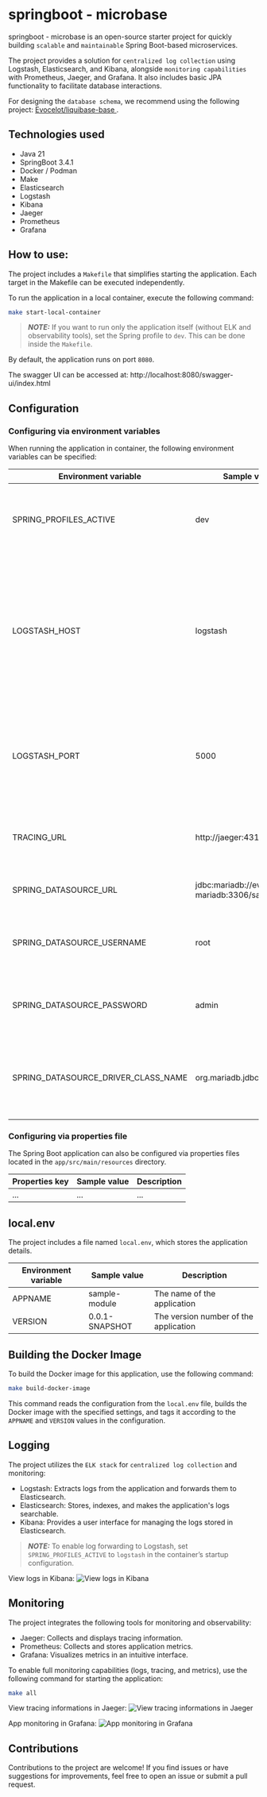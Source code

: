 # springboot - microbase

springboot - microbase is an open-source starter project for quickly building `scalable` and `maintainable` Spring Boot-based microservices.

The project provides a solution for `centralized log collection` using Logstash, Elasticsearch, and Kibana, alongside `monitoring capabilities` with Prometheus, Jaeger, and Grafana. It also includes basic JPA functionality to facilitate database interactions.

For designing the `database schema`, we recommend using the following project: [Evocelot/liquibase-base ](https://github.com/Evocelot/liquibase-base).

## Technologies used

- Java 21
- SpringBoot 3.4.1
- Docker / Podman
- Make
- Elasticsearch
- Logstash
- Kibana
- Jaeger
- Prometheus
- Grafana

## How to use:

The project includes a `Makefile` that simplifies starting the application. Each target in the Makefile can be executed independently.

To run the application in a local container, execute the following command:

```bash
make start-local-container
```

> **_NOTE:_** If you want to run only the application itself (without ELK and observability tools), set the Spring profile to `dev`. This can be done inside the `Makefile`.

By default, the application runs on port `8080`.

The swagger UI can be accessed at: http://localhost:8080/swagger-ui/index.html

## Configuration

### Configuring via environment variables

When running the application in container, the following environment variables can be specified:

Environment variable | Sample value | Description |
--- | --- | --- |
SPRING_PROFILES_ACTIVE | dev | The profile to run with the application. Can be `dev` and/or `logstash`. |
LOGSTASH_HOST | logstash | The name of the logstash container to push the logs from the springboot app. It is only required when using the `logstash` profile. |
LOGSTASH_PORT | 5000 | The port of the logstash container. It is only required when using the `logstash` profile. |
TRACING_URL | http://jaeger:4318/v1/traces | The url of the jaeger instance for sending tracing details. |
SPRING_DATASOURCE_URL | jdbc:mariadb://evocelot-mariadb:3306/sample | The JDBC URL of the DBMS to connect to. |
SPRING_DATASOURCE_USERNAME | root | The username for connecting to the DBMS. |
SPRING_DATASOURCE_PASSWORD | admin | The password for connecting to the DBMS. |
SPRING_DATASOURCE_DRIVER_CLASS_NAME | org.mariadb.jdbc.Driver | The fully qualified name of the JDBC driver class used for the DBMS connection. |

### Configuring via properties file

The Spring Boot application can also be configured via properties files located in the `app/src/main/resources` directory.

Properties key | Sample value | Description |
--- | --- | --- |
... | ... | ... |


## local.env

The project includes a file named `local.env`, which stores the application details.

Environment variable | Sample value | Description |
--- | --- | --- |
APPNAME | sample-module | The name of the application |
VERSION | 0.0.1-SNAPSHOT | The version number of the application |

## Building the Docker Image

To build the Docker image for this application, use the following command:

```bash
make build-docker-image
```

This command reads the configuration from the `local.env` file, builds the Docker image with the specified settings, and tags it according to the `APPNAME` and `VERSION` values in the configuration.

## Logging

The project utilizes the `ELK stack` for `centralized log collection` and monitoring:

- Logstash: Extracts logs from the application and forwards them to Elasticsearch.
- Elasticsearch: Stores, indexes, and makes the application's logs searchable.
- Kibana: Provides a user interface for managing the logs stored in Elasticsearch.

> **_NOTE:_** To enable log forwarding to Logstash, set `SPRING_PROFILES_ACTIVE` to `logstash` in the container’s startup configuration.

View logs in Kibana:
![View logs in Kibana](img/kibana.png)

## Monitoring

The project integrates the following tools for monitoring and observability:

- Jaeger: Collects and displays tracing information.
- Prometheus: Collects and stores application metrics.
- Grafana: Visualizes metrics in an intuitive interface.

To enable full monitoring capabilities (logs, tracing, and metrics), use the following command for starting the application:

```bash
make all
```

View tracing informations in Jaeger:
![View tracing informations in Jaeger](img/jaeger.png)

App monitoring in Grafana:
![App monitoring in Grafana](img/grafana.png)

## Contributions

Contributions to the project are welcome! If you find issues or have suggestions for improvements, feel free to open an issue or submit a pull request.
